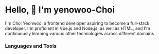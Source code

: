 <h1> Hello, 👩 I'm yenowoo-Choi</h1>

I'm Choi Yeonwoo, a frontend developer aspiring to become a full-stack developer. I'm proficient in Vue.js and Node.js, as well as HTML, and I'm continuously learning various other technologies across different domains

<h3>Languages and Tools</h3>
